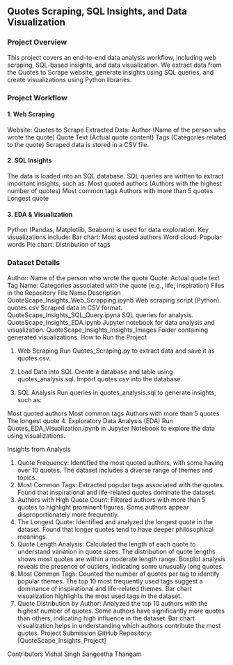## Quotes Scraping, SQL Insights, and Data Visualization
### Project Overview
This project covers an end-to-end data analysis workflow, including web scraping, SQL-based insights, and data visualization. We extract data from the Quotes to Scrape website, generate insights using SQL queries, and create visualizations using Python libraries.

### Project Workflow
#### 1. Web Scraping
Website: Quotes to Scrape
Extracted Data:
Author (Name of the person who wrote the quote)
Quote Text (Actual quote content)
Tags (Categories related to the quote)
Scraped data is stored in a CSV file.
#### 2. SQL Insights
The data is loaded into an SQL database.
SQL queries are written to extract important insights, such as:
Most quoted authors (Authors with the highest number of quotes)
Most common tags
Authors with more than 5 quotes
Longest quote
#### 3. EDA & Visualization
Python (Pandas, Matplotlib, Seaborn) is used for data exploration.
Key visualizations include:
Bar chart: Most quoted authors
Word cloud: Popular words
Pie chart: Distribution of tags
### Dataset Details
Author: Name of the person who wrote the quote
Quote: Actual quote text
Tag Name: Categories associated with the quote (e.g., life, inspiration)
Files in the Repository
File Name	Description
QuoteScape_Insights_Web_Scrapping.ipynb	Web scraping script (Python).
quotes.csv	Scraped data in CSV format.
QuoteScape_Insights_SQL_Query.ipyna	SQL queries for analysis.
QuoteScape_Insights_EDA.ipynb	Jupyter notebook for data analysis and visualization.
QuoteScape_Insights_Insights_Images	Folder containing generated visualizations.
How to Run the Project
1. Web Scraping
Run Quotes_Scraping.py to extract data and save it as quotes.csv.

2. Load Data into SQL
Create a database and table using quotes_analysis.sql.
Import quotes.csv into the database.
3. SQL Analysis
Run queries in quotes_analysis.sql to generate insights, such as:

Most quoted authors
Most common tags
Authors with more than 5 quotes
The longest quote
4. Exploratory Data Analysis (EDA)
Run Quotes_EDA_Visualization.ipynb in Jupyter Notebook to explore the data using visualizations.

Insights from Analysis
1. Quote Frequency:
Identified the most quoted authors, with some having over 10 quotes.
The dataset includes a diverse range of themes and topics.
2. Most Common Tags:
Extracted popular tags associated with the quotes.
Found that inspirational and life-related quotes dominate the dataset.
3. Authors with High Quote Count:
Filtered authors with more than 5 quotes to highlight prominent figures.
Some authors appear disproportionately more frequently.
4. The Longest Quote:
Identified and analyzed the longest quote in the dataset.
Found that longer quotes tend to have deeper philosophical meanings.
5. Quote Length Analysis:
Calculated the length of each quote to understand variation in quote sizes.
The distribution of quote lengths shows most quotes are within a moderate length range.
Boxplot analysis reveals the presence of outliers, indicating some unusually long quotes.
6. Most Common Tags:
Counted the number of quotes per tag to identify popular themes.
The top 10 most frequently used tags suggest a dominance of inspirational and life-related themes.
Bar chart visualization highlights the most used tags in the dataset.
7. Quote Distribution by Author:
Analyzed the top 10 authors with the highest number of quotes.
Some authors have significantly more quotes than others, indicating high influence in the dataset.
Bar chart visualization helps in understanding which authors contribute the most quotes.
Project Submission
GitHub Repository: [QuoteScape_Insights_Project]

Contributors
Vishal Singh
Sangeetha Thangam
